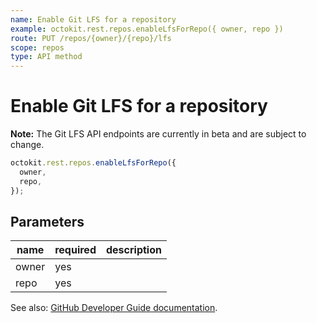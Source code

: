 ```yaml
---
name: Enable Git LFS for a repository
example: octokit.rest.repos.enableLfsForRepo({ owner, repo })
route: PUT /repos/{owner}/{repo}/lfs
scope: repos
type: API method
---
```


# Enable Git LFS for a repository

**Note:** The Git LFS API endpoints are currently in beta and are subject to change.

```js
octokit.rest.repos.enableLfsForRepo({
  owner,
  repo,
});
```

## Parameters

<table>
  <thead>
    <tr>
      <th>name</th>
      <th>required</th>
      <th>description</th>
    </tr>
  </thead>
  <tbody>
    <tr><td>owner</td><td>yes</td><td>

</td></tr>
<tr><td>repo</td><td>yes</td><td>

</td></tr>
  </tbody>
</table>

See also: [GitHub Developer Guide documentation](https://docs.github.com/rest/reference/repos#enable-git-lfs-for-a-repository).
